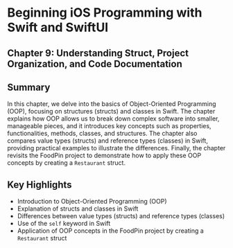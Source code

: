 # Beginning iOS Programming with Swift and SwiftUI

## Chapter 9: Understanding Struct, Project Organization, and Code Documentation

## Summary

In this chapter, we delve into the basics of Object-Oriented Programming (OOP), focusing on structures (structs) and classes in Swift. The chapter explains how OOP allows us to break down complex software into smaller, manageable pieces, and it introduces key concepts such as properties, functionalities, methods, classes, and structures. The chapter also compares value types (structs) and reference types (classes) in Swift, providing practical examples to illustrate the differences. Finally, the chapter revisits the FoodPin project to demonstrate how to apply these OOP concepts by creating a `Restaurant` struct.

## Key Highlights

- Introduction to Object-Oriented Programming (OOP)
- Explanation of structs and classes in Swift
- Differences between value types (structs) and reference types (classes)
- Use of the `self` keyword in Swift
- Application of OOP concepts in the FoodPin project by creating a `Restaurant` struct
